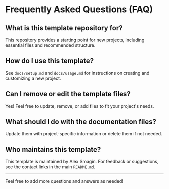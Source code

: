 # Frequently Asked Questions (FAQ)

## What is this template repository for?

This repository provides a starting point for new projects, including essential files and recommended structure.

## How do I use this template?

See `docs/setup.md` and `docs/usage.md` for instructions on creating and customizing a new project.

## Can I remove or edit the template files?

Yes! Feel free to update, remove, or add files to fit your project's needs.

## What should I do with the documentation files?

Update them with project-specific information or delete them if not needed.

## Who maintains this template?

This template is maintained by Alex Smagin. For feedback or suggestions, see the contact links in the main `README.md`.

---

Feel free to add more questions and answers as needed!
